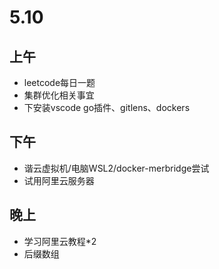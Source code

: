 # 5.10

## 上午

- leetcode每日一题
- 集群优化相关事宜
- 下安装vscode  go插件、gitlens、dockers

## 下午

- 谐云虚拟机/电脑WSL2/docker-merbridge尝试
- 试用阿里云服务器

## 晚上

- 学习阿里云教程*2
- 后缀数组

